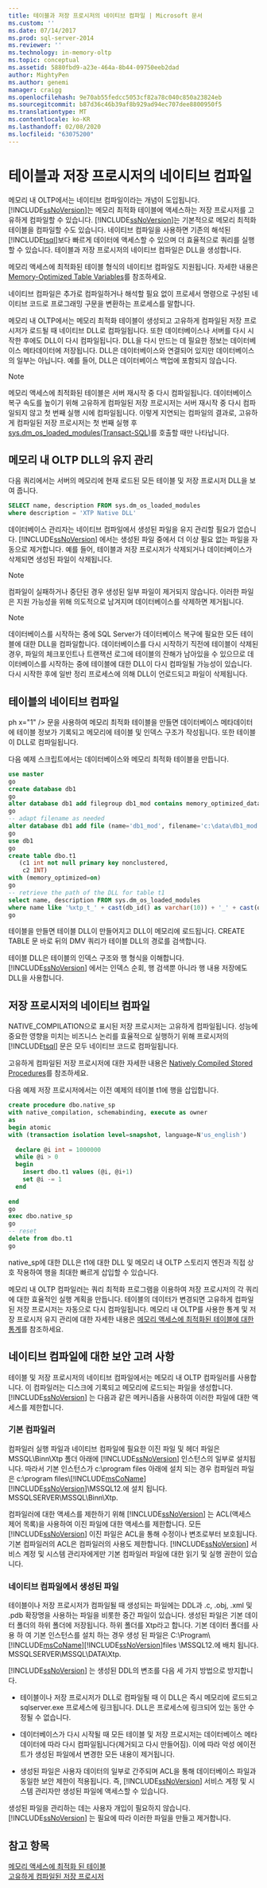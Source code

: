```yaml
---
title: 테이블과 저장 프로시저의 네이티브 컴파일 | Microsoft 문서
ms.custom: ''
ms.date: 07/14/2017
ms.prod: sql-server-2014
ms.reviewer: ''
ms.technology: in-memory-oltp
ms.topic: conceptual
ms.assetid: 5880fbd9-a23e-464a-8b44-09750eeb2dad
author: MightyPen
ms.author: genemi
manager: craigg
ms.openlocfilehash: 9e70ab55fedcc5053cf82a78c040c850a23824eb
ms.sourcegitcommit: b87d36c46b39af8b929ad94ec707dee8800950f5
ms.translationtype: MT
ms.contentlocale: ko-KR
ms.lasthandoff: 02/08/2020
ms.locfileid: "63075200"
---
```

# <a name="native-compilation-of-tables-and-stored-procedures"></a>테이블과 저장 프로시저의 네이티브 컴파일
  메모리 내 OLTP에서는 네이티브 컴파일이라는 개념이 도입됩니다. [!INCLUDE[ssNoVersion](../../includes/ssnoversion-md.md)]는 메모리 최적화 테이블에 액세스하는 저장 프로시저를 고유하게 컴파일할 수 있습니다. [!INCLUDE[ssNoVersion](../../includes/ssnoversion-md.md)]는 기본적으로 메모리 최적화 테이블을 컴파일할 수도 있습니다. 네이티브 컴파일을 사용하면 기존의 해석된 [!INCLUDE[tsql](../../includes/tsql-md.md)]보다 빠르게 데이터에 액세스할 수 있으며 더 효율적으로 쿼리를 실행할 수 있습니다. 테이블과 저장 프로시저의 네이티브 컴파일은 DLL을 생성합니다.  
  
 메모리 액세스에 최적화된 테이블 형식의 네이티브 컴파일도 지원됩니다. 자세한 내용은 [Memory-Optimized Table Variables](../../database-engine/memory-optimized-table-variables.md)를 참조하세요.  
  
 네이티브 컴파일은 추가로 컴파일하거나 해석할 필요 없이 프로세서 명령으로 구성된 네이티브 코드로 프로그래밍 구문을 변환하는 프로세스를 말합니다.  
  
 메모리 내 OLTP에서는 메모리 최적화 테이블이 생성되고 고유하게 컴파일된 저장 프로시저가 로드될 때 네이티브 DLL로 컴파일됩니다. 또한 데이터베이스나 서버를 다시 시작한 후에도 DLL이 다시 컴파일됩니다. DLL을 다시 만드는 데 필요한 정보는 데이터베이스 메타데이터에 저장됩니다. DLL은 데이터베이스와 연결되어 있지만 데이터베이스의 일부는 아닙니다. 예를 들어, DLL은 데이터베이스 백업에 포함되지 않습니다.  
  
> [!NOTE]  
>  메모리 액세스에 최적화된 테이블은 서버 재시작 중 다시 컴파일됩니다. 데이터베이스 복구 속도를 높이기 위해 고유하게 컴파일된 저장 프로시저는 서버 재시작 중 다시 컴파일되지 않고 첫 번째 실행 시에 컴파일됩니다. 이렇게 지연되는 컴파일의 결과로, 고유하게 컴파일된 저장 프로시저는 첫 번째 실행 후 [sys.dm_os_loaded_modules&#40;Transact-SQL&#41;](/sql/relational-databases/system-dynamic-management-views/sys-dm-os-loaded-modules-transact-sql)를 호출할 때만 나타납니다.  
  
## <a name="maintenance-of-in-memory-oltp-dlls"></a>메모리 내 OLTP DLL의 유지 관리  
 다음 쿼리에서는 서버의 메모리에 현재 로드된 모든 테이블 및 저장 프로시저 DLL을 보여 줍니다.  
  
```sql  
SELECT name, description FROM sys.dm_os_loaded_modules  
where description = 'XTP Native DLL'  
```  
  
 데이터베이스 관리자는 네이티브 컴파일에서 생성된 파일을 유지 관리할 필요가 없습니다. [!INCLUDE[ssNoVersion](../../includes/ssnoversion-md.md)] 에서는 생성된 파일 중에서 더 이상 필요 없는 파일을 자동으로 제거합니다. 예를 들어, 테이블과 저장 프로시저가 삭제되거나 데이터베이스가 삭제되면 생성된 파일이 삭제됩니다.  
  
> [!NOTE]  
>  컴파일이 실패하거나 중단된 경우 생성된 일부 파일이 제거되지 않습니다. 이러한 파일은 지원 가능성을 위해 의도적으로 남겨지며 데이터베이스를 삭제하면 제거됩니다.  
  
> [!NOTE]  
>  데이터베이스를 시작하는 중에 SQL Server가 데이터베이스 복구에 필요한 모든 테이블에 대한 DLL을 컴파일합니다. 데이터베이스를 다시 시작하기 직전에 테이블이 삭제된 경우, 파일의 체크포인트나 트랜잭션 로그에 테이블의 잔해가 남아있을 수 있으므로 데이터베이스를 시작하는 중에 테이블에 대한 DLL이 다시 컴파일될 가능성이 있습니다. 다시 시작한 후에 일반 정리 프로세스에 의해 DLL이 언로드되고 파일이 삭제됩니다.  
  
## <a name="native-compilation-of-tables"></a>테이블의 네이티브 컴파일  
 ph x="1" /&gt; 문을 사용하여 메모리 최적화 테이블을 만들면 데이터베이스 메타데이터에 테이블 정보가 기록되고 메모리에 테이블 및 인덱스 구조가 작성됩니다. 또한 테이블이 DLL로 컴파일됩니다.  
  
 다음 예제 스크립트에서는 데이터베이스와 메모리 최적화 테이블을 만듭니다.  
  
```sql  
use master  
go  
create database db1  
go  
alter database db1 add filegroup db1_mod contains memory_optimized_data  
go  
-- adapt filename as needed  
alter database db1 add file (name='db1_mod', filename='c:\data\db1_mod') to filegroup db1_mod  
go  
use db1  
go  
create table dbo.t1  
   (c1 int not null primary key nonclustered,  
    c2 INT)  
with (memory_optimized=on)  
go  
-- retrieve the path of the DLL for table t1  
select name, description FROM sys.dm_os_loaded_modules  
where name like '%xtp_t_' + cast(db_id() as varchar(10)) + '_' + cast(object_id('dbo.t1') as varchar(10)) + '.dll'  
go  
```  
  
 테이블을 만들면 테이블 DLL이 만들어지고 DLL이 메모리에 로드됩니다. CREATE TABLE 문 바로 뒤의 DMV 쿼리가 테이블 DLL의 경로를 검색합니다.  
  
 테이블 DLL은 테이블의 인덱스 구조와 행 형식을 이해합니다. [!INCLUDE[ssNoVersion](../../includes/ssnoversion-md.md)] 에서는 인덱스 순회, 행 검색뿐 아니라 행 내용 저장에도 DLL을 사용합니다.  
  
## <a name="native-compilation-of-stored-procedures"></a>저장 프로시저의 네이티브 컴파일  
 NATIVE_COMPILATION으로 표시된 저장 프로시저는 고유하게 컴파일됩니다. 성능에 중요한 영향을 미치는 비즈니스 논리를 효율적으로 실행하기 위해 프로시저의 [!INCLUDE[tsql](../../includes/tsql-md.md)] 문은 모두 네이티브 코드로 컴파일됩니다.  
  
 고유하게 컴파일된 저장 프로시저에 대한 자세한 내용은 [Natively Compiled Stored Procedures](natively-compiled-stored-procedures.md)를 참조하세요.  
  
 다음 예제 저장 프로시저에서는 이전 예제의 테이블 t1에 행을 삽입합니다.  
  
```sql  
create procedure dbo.native_sp  
with native_compilation, schemabinding, execute as owner  
as  
begin atomic  
with (transaction isolation level=snapshot, language=N'us_english')  
  
  declare @i int = 1000000  
  while @i > 0  
  begin  
    insert dbo.t1 values (@i, @i+1)  
    set @i -= 1  
  end  
  
end  
go  
exec dbo.native_sp  
go  
-- reset  
delete from dbo.t1  
go  
```  
  
 native_sp에 대한 DLL은 t1에 대한 DLL 및 메모리 내 OLTP 스토리지 엔진과 직접 상호 작용하여 행을 최대한 빠르게 삽입할 수 있습니다.  
  
 메모리 내 OLTP 컴파일러는 쿼리 최적화 프로그램을 이용하여 저장 프로시저의 각 쿼리에 대한 효율적인 실행 계획을 만듭니다. 테이블의 데이터가 변경되면 고유하게 컴파일된 저장 프로시저는 자동으로 다시 컴파일됩니다. 메모리 내 OLTP를 사용한 통계 및 저장 프로시저 유지 관리에 대한 자세한 내용은 [메모리 액세스에 최적화된 테이블에 대한 통계](memory-optimized-tables.md)를 참조하세요.  
  
## <a name="security-considerations-for-native-compilation"></a>네이티브 컴파일에 대한 보안 고려 사항  
 테이블 및 저장 프로시저의 네이티브 컴파일에서는 메모리 내 OLTP 컴파일러를 사용합니다. 이 컴파일러는 디스크에 기록되고 메모리에 로드되는 파일을 생성합니다. [!INCLUDE[ssNoVersion](../../includes/ssnoversion-md.md)] 는 다음과 같은 메커니즘을 사용하여 이러한 파일에 대한 액세스를 제한합니다.  
  
### <a name="native-compiler"></a>기본 컴파일러  
 컴파일러 실행 파일과 네이티브 컴파일에 필요한 이진 파일 및 헤더 파일은 MSSQL\Binn\Xtp 폴더 아래에 [!INCLUDE[ssNoVersion](../../includes/ssnoversion-md.md)] 인스턴스의 일부로 설치됩니다. 따라서 기본 인스턴스가 c:\program files 아래에 설치 되는 경우 컴파일러 파일은 c:\program files\\[!INCLUDE[msCoName](../../../includes/msconame-md.md)][!INCLUDE[ssNoVersion](../../includes/ssnoversion-md.md)]\MSSQL12.에 설치 됩니다. MSSQLSERVER\MSSQL\Binn\Xtp.  
  
 컴파일러에 대한 액세스를 제한하기 위해 [!INCLUDE[ssNoVersion](../../includes/ssnoversion-md.md)] 는 ACL(액세스 제어 목록)을 사용하여 이진 파일에 대한 액세스를 제한합니다. 모든 [!INCLUDE[ssNoVersion](../../includes/ssnoversion-md.md)] 이진 파일은 ACL을 통해 수정이나 변조로부터 보호됩니다. 기본 컴파일러의 ACL은 컴파일러의 사용도 제한합니다. [!INCLUDE[ssNoVersion](../../includes/ssnoversion-md.md)] 서비스 계정 및 시스템 관리자에게만 기본 컴파일러 파일에 대한 읽기 및 실행 권한이 있습니다.  
  
### <a name="files-generated-by-a-native-compilation"></a>네이티브 컴파일에서 생성된 파일  
 테이블이나 저장 프로시저가 컴파일될 때 생성되는 파일에는 DDL과 .c, .obj, .xml 및 .pdb 확장명을 사용하는 파일을 비롯한 중간 파일이 있습니다. 생성된 파일은 기본 데이터 폴더의 하위 폴더에 저장됩니다. 하위 폴더를 Xtp라고 합니다. 기본 데이터 폴더를 사용 하 여 기본 인스턴스를 설치 하는 경우 생성 된 파일은 C:\Program\\[!INCLUDE[msCoName](../../../includes/msconame-md.md)][!INCLUDE[ssNoVersion](../../includes/ssnoversion-md.md)]files \MSSQL12.에 배치 됩니다. MSSQLSERVER\MSSQL\DATA\Xtp.  
  
 [!INCLUDE[ssNoVersion](../../includes/ssnoversion-md.md)] 는 생성된 DDL의 변조를 다음 세 가지 방법으로 방지합니다.  
  
-   테이블이나 저장 프로시저가 DLL로 컴파일될 때 이 DLL은 즉시 메모리에 로드되고 sqlserver.exe 프로세스에 링크됩니다. DLL은 프로세스에 링크되어 있는 동안 수정될 수 없습니다.  
  
-   데이터베이스가 다시 시작될 때 모든 테이블 및 저장 프로시저는 데이터베이스 메타데이터에 따라 다시 컴파일됩니다(제거되고 다시 만들어짐). 이에 따라 악성 에이전트가 생성된 파일에서 변경한 모든 내용이 제거됩니다.  
  
-   생성된 파일은 사용자 데이터의 일부로 간주되며 ACL을 통해 데이터베이스 파일과 동일한 보안 제한이 적용됩니다. 즉, [!INCLUDE[ssNoVersion](../../includes/ssnoversion-md.md)] 서비스 계정 및 시스템 관리자만 생성된 파일에 액세스할 수 있습니다.  
  
 생성된 파일을 관리하는 데는 사용자 개입이 필요하지 않습니다. [!INCLUDE[ssNoVersion](../../includes/ssnoversion-md.md)] 는 필요에 따라 이러한 파일을 만들고 제거합니다.  
  
## <a name="see-also"></a>참고 항목  
 [메모리 액세스에 최적화 된 테이블](memory-optimized-tables.md)   
 [고유하게 컴파일된 저장 프로시저](natively-compiled-stored-procedures.md)  
  
  
